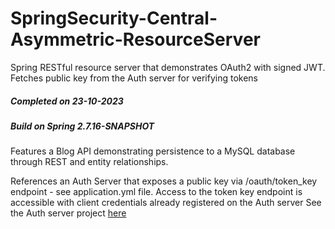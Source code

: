 # SpringSecurity-Central-Asymmetric-ResourceServer
Spring RESTful resource server that demonstrates OAuth2 with signed JWT. Fetches public key from the Auth server for verifying tokens

##### Completed on 23-10-2023

##### Build on Spring 2.7.16-SNAPSHOT

Features a Blog API demonstrating persistence to a MySQL database through REST and entity relationships.

References an Auth Server that exposes a public key via /oauth/token_key endpoint - see application.yml file. Access to the token key endpoint is accessible with client credentials already registered on the Auth server
See the Auth server project [here](https://github.com/david-matu/SpringSecurity-Central-Asymmetric-AuthServer)



